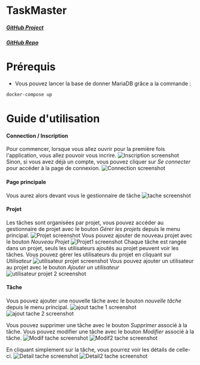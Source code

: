 # TaskMaster
##### [GitHub Project](https://github.com/users/Ikanaa/projects/1)
##### [GitHub Repo](https://github.com/Ikanaa/TaskMaster)

# Prérequis

- Vous pouvez lancer la base de donner MariaDB grâce a la commande :
```bash
docker-compose up
```

<div style="page-break-after: always;"></div>

# Guide d'utilisation

#### Connection / Inscription

Pour commencer, lorsque vous allez ouvrir pour la première fois l'application, vous allez pouvoir vous incrire.
![Inscription screenshot](screenshot/inscription.png)
Sinon, si vous avez déjà un compte, vous pouvez cliquer sur *Se connecter* pour accéder à la page de connexion.
![Connection screenshot](screenshot/connexion.png)

<div style="page-break-after: always;"></div>

#### Page principale

Vous aurez alors devant vous le gestionnaire de tâche
![tache screenshot](screenshot/tache.png)

<div style="page-break-after: always;"></div>

#### Projet

Les tâches sont organisées par projet, vous pouvez accéder au gestionnaire de projet avec le bouton *Gérer les projets* depuis le menu principal.
![Projet screenshot](screenshot/Projet.png)
Vous pouvez ajouter de nouveau projet avec le bouton *Nouveau Projet*
![Projet1 screenshot](screenshot/ajoutProjet1.png)
Chaque tâche est rangée dans un projet, seuls les utilisateurs ajoutés au projet peuvent voir les tâches.
Vous pouvez gérer les utilisateurs du projet en cliquant sur *Utilisateur*
![utilisateur projet screenshot](screenshot/Utilisateur1.png)
Vous pouvez ajouter un utilisateur au projet avec le bouton *Ajouter un utilisateur*
![utilisateur projet 2 screenshot](screenshot/utilisateur2.png)

<div style="page-break-after: always;"></div>

#### Tâche

Vous pouvez ajouter une nouvelle tâche avec le bouton *nouvelle tâche* depuis le menu principal.
![ajout tache 1 screenshot](screenshot/ajoutTache1.png)
![ajout tache 2 screenshot](screenshot/ajoutTache2.png)

Vous pouvez supprimer une tâche avec le bouton *Supprimer* associé à la tâche.
Vous pouvez modifier une tâche avec le bouton *Modifier* associé à la tâche.
![Modif tache screenshot](screenshot/modifTache1.png)
![Modif2 tache screenshot](screenshot/modifTache2.png)

En cliquant simplement sur la tâche, vous pourrez voir les détails de celle-ci.
![Detail tache screenshot](screenshot/detailTache1.png)
![Detail2 tache screenshot](screenshot/detailTache2.png)